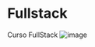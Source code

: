 # Fullstack
Curso FullStack
![image](https://user-images.githubusercontent.com/62117067/213873765-ee244054-e891-4406-abf0-5b936f6d8b6d.png)
